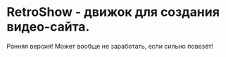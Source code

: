 # RetroShow - движок для создания видео-сайта.

Ранняя версия! Может вообще не заработать, если сильно повезёт!
